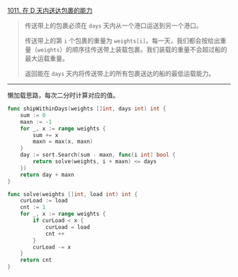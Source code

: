[1011. 在 D 天内送达包裹的能力](https://leetcode.cn/problems/capacity-to-ship-packages-within-d-days/)

> 传送带上的包裹必须在 `days` 天内从一个港口运送到另一个港口。
>
> 传送带上的第 `i` 个包裹的重量为 `weights[i]`。每一天，我们都会按给出重量（`weights`）的顺序往传送带上装载包裹。我们装载的重量不会超过船的最大运载重量。
>
> 返回能在 `days` 天内将传送带上的所有包裹送达的船的最低运载能力。

---

懒加载思路，每次二分时计算对应的值。

```go
func shipWithinDays(weights []int, days int) int {
    sum := 0
    maxn := -1
    for _, x := range weights {
        sum += x
        maxn = max(x, maxn)
    }
    day := sort.Search(sum - maxn, func(i int) bool {
        return solve(weights, i + maxn) <= days
    })
    return day + maxn
}

func solve(weights []int, load int) int {
    curLoad := load
    cnt := 1
    for _, x := range weights {
        if curLoad < x {
            curLoad = load
            cnt ++
        }
        curLoad -= x
    }
    return cnt
}
```

